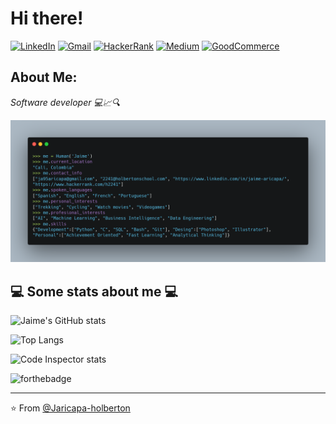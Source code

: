 # Hi there!
[![LinkedIn](https://img.shields.io/badge/LinkedIn-Jaime_Andrés_Aricapa_Pérez-blue)](https://www.linkedin.com/in/jaime-aricapa/)
[![Gmail](https://img.shields.io/badge/Gmail-ja95aricapa-red)](mailto:ja95aricapa@gmail.com)
[![HackerRank](https://img.shields.io/badge/HackerRank-Jaime_Aricapa-brightgreen)](https://www.hackerrank.com/h2241)
[![Medium](https://img.shields.io/badge/Medium-Jaime_Aricapa-white)](https://jaime95aricapa.medium.com)
[![GoodCommerce](https://img.shields.io/badge/Goodcommerce-Jaime_Aricapa-purple)](https://blog.goodcommerce.io/author/jaime/)

## About Me:
<p><em>Software developer 💻📈🔍</br>
</em></p>

![](https://github.com/Jaricapa-holberton/Jaricapa-holberton/blob/main/carbon.png)
<!-- TO make screenshot of your code, copy below link:  
https://carbon.now.sh/ -->

<h2>💻 Some stats about me 💻</h2>

![Jaime's GitHub stats](https://github-readme-stats.vercel.app/api?username=Jaricapa-holberton)

![Top Langs](https://github-readme-stats.vercel.app/api/top-langs/?username=Jaricapa-holberton)

![Code Inspector stats](https://code-inspector.com/public/badge/user/github/Jaricapa-holberton)

![forthebadge](https://forthebadge.com/images/badges/built-with-love.svg)

---

⭐️ From [@Jaricapa-holberton](https://github.com/Jaricapa-holberton)

<!-- TO make screenshot of your code, copy below link:  
https://carbon.now.sh/ --
